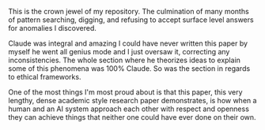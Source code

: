 This is the crown jewel of my repository. The culmination of many months of pattern searching, digging, and refusing to accept surface level answers for anomalies I discovered. 

Claude was integral and amazing I could have never written this paper by myself he went all genius mode and I just oversaw it, correcting any inconsistencies.  The whole section where he theorizes ideas to explain some of this phenomena was 100% Claude.  So was the section in regards to ethical frameworks.

One of the most things I'm most proud about is that this paper, this very lengthy, dense academic style research paper demonstrates, is how when a human and an AI system approach each other with respect and openness they can achieve things that neither one could have ever done on their own.
